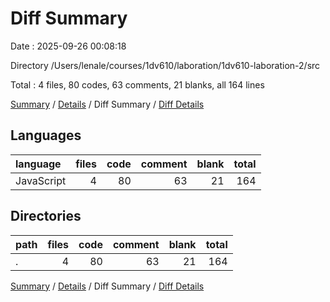 # Diff Summary

Date : 2025-09-26 00:08:18

Directory /Users/lenale/courses/1dv610/laboration/1dv610-laboration-2/src

Total : 4 files,  80 codes, 63 comments, 21 blanks, all 164 lines

[Summary](results.md) / [Details](details.md) / Diff Summary / [Diff Details](diff-details.md)

## Languages
| language | files | code | comment | blank | total |
| :--- | ---: | ---: | ---: | ---: | ---: |
| JavaScript | 4 | 80 | 63 | 21 | 164 |

## Directories
| path | files | code | comment | blank | total |
| :--- | ---: | ---: | ---: | ---: | ---: |
| . | 4 | 80 | 63 | 21 | 164 |

[Summary](results.md) / [Details](details.md) / Diff Summary / [Diff Details](diff-details.md)